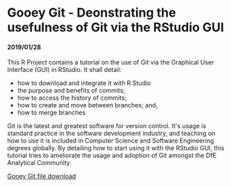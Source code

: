 # Gooey Git - Deonstrating the usefulness of Git via the RStudio GUI
#### 2019/01/28

This R Project contains a tutorial on the use of Git via the Graphical User Interface (GUI) in RStudio. It shall detail:

 * how to download and integrate it with R Studio
 * the purpose and benefits of commits; 
 * how to access the history of commits; 
 * how to create and move between branches; and, 
 * how to merge branches
 
Git is the latest and greatest software for version control. It's usage is standard practice in the software development industry, and teaching on how to use it is included in Computer Science and Software Engineering degrees globally. By detailing how to start using it with the RStudio GUI, this tutorial tries to ameliorate the usage and adoption of Git amongst the DfE Analytical Community. 

[Gooey Git file download](https://minhaskamal.github.io/DownGit/#/home?url=https://github.com/dfe-analytical-services/coffee-and-coding/blob/master/20190220_gooey-git_sandsy/gooey_git.html)
